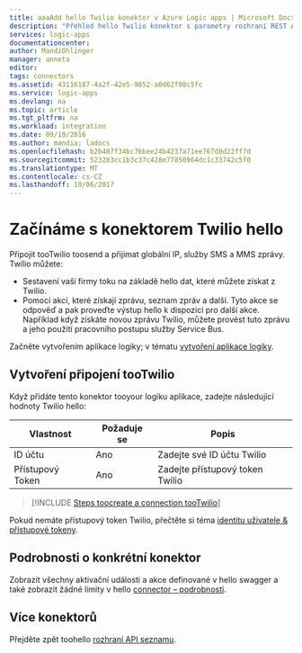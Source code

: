 ```yaml
---
title: aaaAdd hello Twilio konektor v Azure Logic apps | Microsoft Docs
description: "Přehled hello Twilio konektor s parametry rozhraní REST API"
services: logic-apps
documentationcenter: 
author: MandiOhlinger
manager: anneta
editor: 
tags: connectors
ms.assetid: 43116187-4a2f-42e5-9852-a0d62f08c5fc
ms.service: logic-apps
ms.devlang: na
ms.topic: article
ms.tgt_pltfrm: na
ms.workload: integration
ms.date: 09/19/2016
ms.author: mandia; ladocs
ms.openlocfilehash: b2b487f34bc76bee24b4237a71ee767d0d22ff7d
ms.sourcegitcommit: 523283cc1b3c37c428e77850964dc1c33742c5f0
ms.translationtype: MT
ms.contentlocale: cs-CZ
ms.lasthandoff: 10/06/2017
---
```

# <a name="get-started-with-hello-twilio-connector"></a>Začínáme s konektorem Twilio hello
Připojit tooTwilio toosend a přijímat globální IP, služby SMS a MMS zprávy. Twilio můžete:

* Sestavení vaší firmy toku na základě hello dat, které můžete získat z Twilio. 
* Pomocí akcí, které získají zprávu, seznam zpráv a další. Tyto akce se odpověď a pak proveďte výstup hello k dispozici pro další akce. Například když získáte novou zprávu Twilio, můžete provést tuto zprávu a jeho použití pracovního postupu služby Service Bus. 

Začněte vytvořením aplikace logiky; v tématu [vytvoření aplikace logiky](../logic-apps/logic-apps-create-a-logic-app.md).

## <a name="create-a-connection-tootwilio"></a>Vytvoření připojení tooTwilio
Když přidáte tento konektor tooyour logiku aplikace, zadejte následující hodnoty Twilio hello:

| Vlastnost | Požaduje se | Popis |
| --- | --- | --- |
| ID účtu |Ano |Zadejte své ID účtu Twilio |
| Přístupový Token |Ano |Zadejte přístupový token Twilio |

> [!INCLUDE [Steps toocreate a connection tooTwilio](../../includes/connectors-create-api-twilio.md)]
> 
> 

Pokud nemáte přístupový token Twilio, přečtěte si téma [identitu uživatele & přístupové tokeny](https://www.twilio.com/docs/api/chat/guides/identity).

## <a name="connector-specific-details"></a>Podrobnosti o konkrétní konektor

Zobrazit všechny aktivační události a akce definované v hello swagger a také zobrazit žádné limity v hello [connector – podrobnosti](/connectors/twilio/).

## <a name="more-connectors"></a>Více konektorů
Přejděte zpět toohello [rozhraní API seznamu](apis-list.md).
